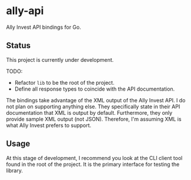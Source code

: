 # ally-api

Ally Invest API bindings for Go.

## Status

This project is currently under development.

TODO:
* Refactor `lib` to be the root of the project.
* Define all response types to coincide with the API documentation.

The bindings take advantage of the XML output of the Ally Invest API. I
do not plan on supporting anything else. They specifically state in
their API documentation that XML is output by default. Furthermore, they
only provide sample XML output (not JSON). Therefore, I'm assuming XML
is what Ally Invest prefers to support.


## Usage

At this stage of development, I recommend you look at the CLI client
tool found in the root of the project. It is the primary interface for
testing the library.